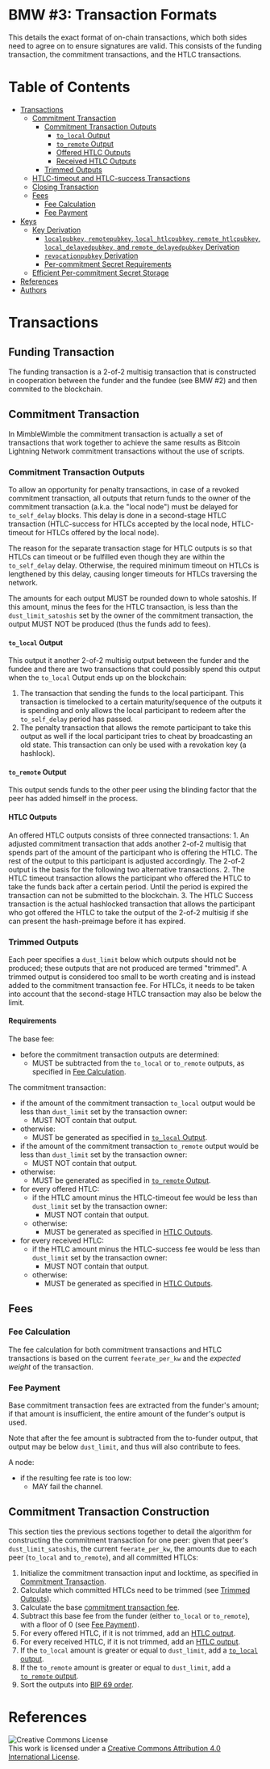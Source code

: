 # BMW #3: Transaction Formats

This details the exact format of on-chain transactions, which both sides need
to agree on to ensure signatures are valid. This consists of the funding
transaction, the commitment transactions, and the HTLC transactions.

# Table of Contents

  * [Transactions](#transactions)
    * [Commitment Transaction](#commitment-transaction)
        * [Commitment Transaction Outputs](#commitment-transaction-outputs)
          * [`to_local` Output](#to_local-output)
          * [`to_remote` Output](#to_remote-output)
          * [Offered HTLC Outputs](#offered-htlc-outputs)
          * [Received HTLC Outputs](#received-htlc-outputs)
        * [Trimmed Outputs](#trimmed-outputs)
    * [HTLC-timeout and HTLC-success Transactions](#htlc-timeout-and-htlc-success-transactions)
	* [Closing Transaction](#closing-transaction)
    * [Fees](#fees)
        * [Fee Calculation](#fee-calculation)
        * [Fee Payment](#fee-payment)
  * [Keys](#keys)
    * [Key Derivation](#key-derivation)
        * [`localpubkey`, `remotepubkey`, `local_htlcpubkey`, `remote_htlcpubkey`, `local_delayedpubkey`, and `remote_delayedpubkey` Derivation](#localpubkey-remotepubkey-local_htlcpubkey-remote_htlcpubkey-local_delayedpubkey-and-remote_delayedpubkey-derivation)
        * [`revocationpubkey` Derivation](#revocationpubkey-derivation)
        * [Per-commitment Secret Requirements](#per-commitment-secret-requirements)
    * [Efficient Per-commitment Secret Storage](#efficient-per-commitment-secret-storage)
  * [References](#references)
  * [Authors](#authors)

# Transactions

## Funding Transaction

The funding transaction is a 2-of-2 multisig transaction that is constructed in
cooperation between the funder and the fundee (see BMW #2) and then commited
to the blockchain.

## Commitment Transaction

In MimbleWimble the commitment transaction is actually a set of transactions
that work together to achieve the same results as Bitcoin Lightning Network
commitment transactions without the use of scripts.

### Commitment Transaction Outputs

To allow an opportunity for penalty transactions, in case of a revoked
commitment transaction, all outputs that return funds to the owner of the
commitment transaction (a.k.a. the "local node") must be delayed for
`to_self_delay` blocks. This delay is done in a second-stage HTLC transaction
(HTLC-success for HTLCs accepted by the local node, HTLC-timeout for HTLCs
offered by the local node).

The reason for the separate transaction stage for HTLC outputs is so that HTLCs
can timeout or be fulfilled even though they are within the `to_self_delay` delay.
Otherwise, the required minimum timeout on HTLCs is lengthened by this delay,
causing longer timeouts for HTLCs traversing the network.

The amounts for each output MUST be rounded down to whole satoshis. If this
amount, minus the fees for the HTLC transaction, is less than the
`dust_limit_satoshis` set by the owner of the commitment transaction, the output
MUST NOT be produced (thus the funds add to fees).

#### `to_local` Output

This output it another 2-of-2 multisig output between the funder and the
fundee and there are two transactions that could possibly spend this output
when the `to_local` Output ends up on the blockchain:

1. The transaction that sending the funds to the local participant. This
transaction is timelocked to a certain maturity/sequence of the outputs it is
spending and only allows the local participant to redeem after the
`to_self_delay` period has passed.
2. The penalty transaction that allows the remote participant to take
this output as well if the local participant tries to cheat by broadcasting
an old state. This transaction can only be used with a revokation key
(a hashlock).

#### `to_remote` Output

This output sends funds to the other peer using the blinding factor that
the peer has added himself in the process.

#### HTLC Outputs

An offered HTLC outputs consists of three connected transactions: 1.
An adjusted commitment transaction that adds another 2-of-2 multisig
that spends part of the amount of the participant who is offering
the HTLC. The rest of the output to this participant is adjusted
accordingly. The 2-of-2 output is the basis for the following two
alternative transactions. 2. The HTLC timeout transaction allows the
participant who offered the HTLC to take the funds back after a
certain period. Until the period is expired the transaction can
not be submitted to the blockchain. 3. The HTLC Success transaction
is the actual hashlocked transaction that allows the participant
who got offered the HTLC to take the output of the 2-of-2 multisig
if she can present the hash-preimage before it has expired.

### Trimmed Outputs

Each peer specifies a `dust_limit` below which outputs should
not be produced; these outputs that are not produced are termed "trimmed". A
trimmed output is considered too small to be worth creating and is instead added
to the commitment transaction fee. For HTLCs, it needs to be taken into
account that the second-stage HTLC transaction may also be below the
limit.

#### Requirements

The base fee:
  - before the commitment transaction outputs are determined:
    - MUST be subtracted from the `to_local` or `to_remote`
    outputs, as specified in [Fee Calculation](#fee-calculation).

The commitment transaction:
  - if the amount of the commitment transaction `to_local` output would be
less than `dust_limit` set by the transaction owner:
    - MUST NOT contain that output.
  - otherwise:
    - MUST be generated as specified in [`to_local` Output](#to_local-output).
  - if the amount of the commitment transaction `to_remote` output would be
less than `dust_limit` set by the transaction owner:
    - MUST NOT contain that output.
  - otherwise:
    - MUST be generated as specified in [`to_remote` Output](#to_remote-output).
  - for every offered HTLC:
    - if the HTLC amount minus the HTLC-timeout fee would be less than
    `dust_limit` set by the transaction owner:
      - MUST NOT contain that output.
    - otherwise:
      - MUST be generated as specified in
      [HTLC Outputs](#htlc-outputs).
  - for every received HTLC:
    - if the HTLC amount minus the HTLC-success fee would be less than
    `dust_limit` set by the transaction owner:
      - MUST NOT contain that output.
    - otherwise:
      - MUST be generated as specified in
      [HTLC Outputs](#htlc-outputs).


## Fees

### Fee Calculation

The fee calculation for both commitment transactions and HTLC
transactions is based on the current `feerate_per_kw` and the
*expected weight* of the transaction.

### Fee Payment

Base commitment transaction fees are extracted from the funder's amount;
if that amount is insufficient, the entire amount of the funder's output is used.

Note that after the fee amount is subtracted from the to-funder output,
that output may be below `dust_limit`, and thus will also
contribute to fees.

A node:
  - if the resulting fee rate is too low:
    - MAY fail the channel.

## Commitment Transaction Construction

This section ties the previous sections together to detail the
algorithm for constructing the commitment transaction for one peer:
given that peer's `dust_limit_satoshis`, the current `feerate_per_kw`,
the amounts due to each peer (`to_local` and `to_remote`), and all
committed HTLCs:

1. Initialize the commitment transaction input and locktime, as specified
   in [Commitment Transaction](#commitment-transaction).
1. Calculate which committed HTLCs need to be trimmed (see [Trimmed Outputs](#trimmed-outputs)).
2. Calculate the base [commitment transaction fee](#fee-calculation).
3. Subtract this base fee from the funder (either `to_local` or `to_remote`),
   with a floor of 0 (see [Fee Payment](#fee-payment)).
3. For every offered HTLC, if it is not trimmed, add an
   [HTLC output](#offered-htlc-outputs).
4. For every received HTLC, if it is not trimmed, add an
   [HTLC output](#received-htlc-outputs).
5. If the `to_local` amount is greater or equal to `dust_limit`,
   add a [`to_local` output](#to_local-output).
6. If the `to_remote` amount is greater or equal to `dust_limit`,
   add a [`to_remote` output](#to_remote-output).
7. Sort the outputs into [BIP 69 order](#transaction-input-and-output-ordering).

# References

![Creative Commons License](https://i.creativecommons.org/l/by/4.0/88x31.png "License CC-BY")
<br>
This work is licensed under a [Creative Commons Attribution 4.0 International License](http://creativecommons.org/licenses/by/4.0/).

